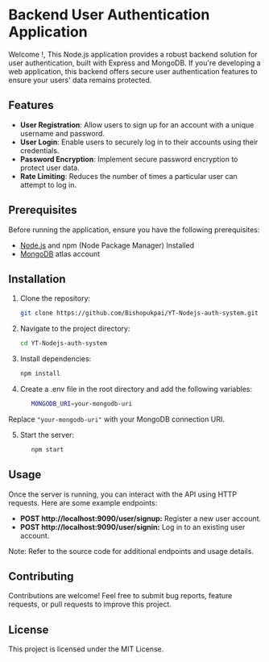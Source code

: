 # Backend User Authentication Application

Welcome !, This Node.js application provides a robust backend solution for user authentication, built with Express and MongoDB. If you're developing a web application, this backend offers secure user authentication features to ensure your users' data remains protected.

## Features

- **User Registration**: Allow users to sign up for an account with a unique username and password.
- **User Login**: Enable users to securely log in to their accounts using their credentials.
- **Password Encryption**: Implement secure password encryption to protect user data.
- **Rate Limiting**: Reduces the number of times a particular user can attempt to log in.

## Prerequisites

Before running the application, ensure you have the following prerequisites:

- [Node.js](https://nodejs.org) and npm (Node Package Manager) Installed
- [MongoDB](https://www.mongodb.com) atlas account

## Installation

1. Clone the repository:

   ```bash
   git clone https://github.com/Bishopukpai/YT-Nodejs-auth-system.git
   ```

2. Navigate to the project directory:

   ```bash
   cd YT-Nodejs-auth-system
   ```

3. Install dependencies:
   ```bash
   npm install
   ```

4. Create a .env file in the root directory and add the following variables:

   ```bash
      MONGODB_URI=your-mongodb-uri
   ```

Replace `"your-mongodb-uri"` with your MongoDB connection URI.


5. Start the server:

   ```bash
      npm start
    ```

## Usage

Once the server is running, you can interact with the API using HTTP requests. Here are some example endpoints:

- **POST http://localhost:9090/user/signup:** Register a new user account.
- **POST http://localhost:9090/user/signin:** Log in to an existing user account.

Note: Refer to the source code for additional endpoints and usage details.

## Contributing

Contributions are welcome! Feel free to submit bug reports, feature requests, or pull requests to improve this project.

## License

This project is licensed under the MIT License.

